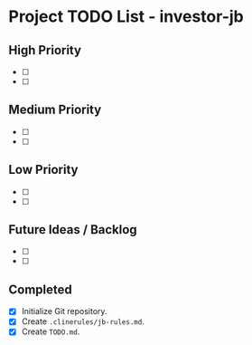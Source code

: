 # Project TODO List - investor-jb

## High Priority
- [ ] 
- [ ] 

## Medium Priority
- [ ] 
- [ ] 

## Low Priority
- [ ] 
- [ ] 

## Future Ideas / Backlog
- [ ] 
- [ ] 

## Completed
- [x] Initialize Git repository.
- [x] Create `.clinerules/jb-rules.md`.
- [x] Create `TODO.md`.
